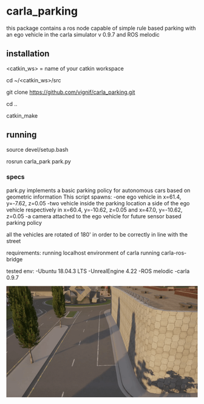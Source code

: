 # carla_parking
this package contains a ros node capable of simple rule based parking with an ego vehicle in the carla simulator v 0.9.7 and ROS melodic

## installation
<catkin_ws> = name of your catkin workspace

cd ~/<catkin_ws>/src

git clone https://github.com/vignif/carla_parking.git

cd ..

catkin_make


## running

source devel/setup.bash

rosrun carla_park park.py

### specs
park.py implements a basic parking policy for autonomous cars based on geometric information
This script spawns:
    -one ego vehicle in x=61.4, y=-7.62, z=0.05
    -two vehicle inside the parking location a side of the ego vehicle respectively in x=60.4, y=-10.62, z=0.05 and x=47.0, y=-10.62, z=0.05
    -a camera attached to the ego vehicle for future sensor based parking policy

all the vehicles are rotated of 180' in order to be correctly in line with the street

requirements:
running localhost environment of carla
running carla-ros-bridge

tested env:
-Ubuntu 18.04.3 LTS
-UnrealEngine 4.22
-ROS melodic
-carla 0.9.7

![](Figure/m1_comp.gif)
